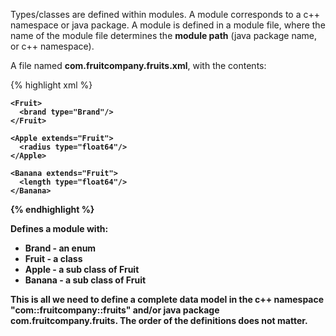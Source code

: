 ---
---

Types/classes are defined within modules. A module corresponds to a c++ namespace or java package. A module is defined in a module file, where the name of the module file determines the **module path** (java package name, or c++ namespace).

A file named **com.fruitcompany.fruits.xml**, with the contents:

{% highlight xml %}

<Module>

  <Enums>
    <Brand><A/><B/><C/></Brand>
  </Enums>

  <Types>

    <Fruit>
      <brand type="Brand"/>
    </Fruit>

    <Apple extends="Fruit">
      <radius type="float64"/>
    </Apple>

    <Banana extends="Fruit">
      <length type="float64"/>
    </Banana>

  </Types>

</Module>

{% endhighlight %}

Defines a module with:

 * Brand - an enum
 * Fruit - a class
 * Apple - a sub class of Fruit
 * Banana - a sub class of Fruit

This is all we need to define a complete data model in the c++ namespace "com::fruitcompany::fruits" and/or java package com.fruitcompany.fruits. The order of the definitions does not matter.




